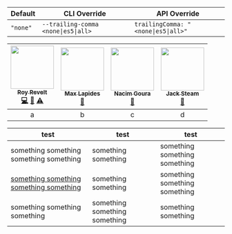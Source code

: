 Default | CLI Override | API Override
--------|--------------|-------------
`"none"` | <code>--trailing-comma <none&#124;es5&#124;all></code> | <code>trailingComma: "<none&#124;es5&#124;all>"</code>

| [<img src="https://avatars1.githubusercontent.com/u/8344688?v=4" width="100px;"/><br /><sub><b>Roy Revelt</b></sub>](https://github.com/revelt)<br /> [💻](https://github.com/codsen/detergent/commits?author=revelt "Code") [📖](https://github.com/codsen/detergent/commits?author=revelt "Documentation") [⚠️](https://github.com/codsen/detergent/commits?author=revelt "Tests") | [<img src="https://avatars3.githubusercontent.com/u/1874682?v=4" width="100px;"/><br /><sub><b>Max Lapides</b></sub>](https://github.com/maxlapides)<br /> [🐛](https://github.com/codsen/detergent/issues?q=author%3Amaxlapides "Bug reports") | [<img src="https://avatars3.githubusercontent.com/u/9990521?v=4" width="100px;"/><br /><sub><b>Nacim Goura</b></sub>](https://github.com/nacimgoura)<br /> [🐛](https://github.com/codsen/detergent/issues?q=author%3Anacimgoura "Bug reports") | [<img src="https://avatars2.githubusercontent.com/u/23390212?v=4" width="100px;"/><br /><sub><b>Jack Steam</b></sub>](https://github.com/jacksteamdev)<br /> [🐛](https://github.com/codsen/detergent/issues?q=author%3Ajacksteamdev "Bug reports") |
| :---: | :---: | :---: | :---: |
| a | b | c | d |

| test | test | test |
| - | - | - |
| something something something something | something something | something something something |
| <a href="#">something something something something</a> | something something | something something something |
| something something something | something something something | something something |
